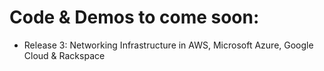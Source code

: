 # Code & Demos to come soon:

* Release 3: Networking Infrastructure in AWS, Microsoft Azure, Google Cloud & Rackspace
